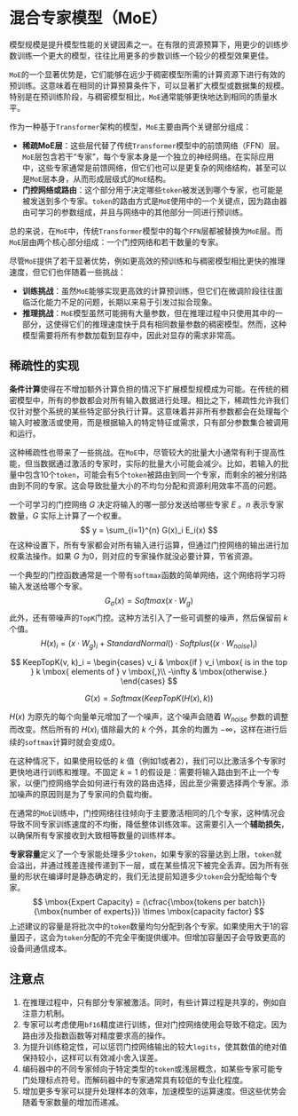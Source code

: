 # 混合专家模型（MoE）

模型规模是提升模型性能的关键因素之一。在有限的资源预算下，用更少的训练步数训练一个更大的模型，往往比用更多的步数训练一个较少的模型效果更佳。

`MoE`的一个显著优势是，它们能够在远少于稠密模型所需的计算资源下进行有效的预训练。这意味着在相同的计算预算条件下，可以显著扩大模型或数据集的规模。特别是在预训练阶段，与稠密模型相比，`MoE`通常能够更快地达到相同的质量水平。

作为一种基于`Transformer`架构的模型，`MoE`主要由两个关键部分组成：

- **稀疏MoE层**：这些层代替了传统`Transformer`模型中的前馈网络（FFN）层。`MoE`层包含若干“专家”，每个专家本身是一个独立的神经网络。在实际应用中，这些专家通常是前馈网络，但它们也可以是更复杂的网络结构，甚至可以是`MoE`层本身，从而形成层级式的`MoE`结构。
- **门控网络或路由**：这个部分用于决定哪些`token`被发送到哪个专家，也可能是被发送到多个专家。`token`的路由方式是`MoE`使用中的一个关键点，因为路由器由可学习的参数组成，并且与网络中的其他部分一同进行预训练。

总的来说，在`MoE`中，传统`Transformer`模型中的每个`FFN`层都被替换为`MoE`层。而`MoE`层由两个核心部分组成：一个门控网络和若干数量的专家。

尽管`MoE`提供了若干显著优势，例如更高效的预训练和与稠密模型相比更快的推理速度，但它们也伴随着一些挑战：

- **训练挑战**：虽然`MoE`能够实现更高效的计算预训练，但它们在微调阶段往往面临泛化能力不足的问题，长期以来易于引发过拟合现象。
- **推理挑战**：`MoE`模型虽然可能拥有大量参数，但在推理过程中只使用其中的一部分，这使得它们的推理速度快于具有相同数量参数的稠密模型。然而，这种模型需要将所有参数加载到显存中，因此对显存的需求非常高。

## 稀疏性的实现

**条件计算**使得在不增加额外计算负担的情况下扩展模型规模成为可能。在传统的稠密模型中，所有的参数都会对所有输入数据进行处理。相比之下，稀疏性允许我们仅针对整个系统的某些特定部分执行计算。这意味着并非所有参数都会在处理每个输入时被激活或使用，而是根据输入的特定特征或需求，只有部分参数集合被调用和运行。

这种稀疏性也带来了一些挑战。在`MoE`中，尽管较大的批量大小通常有利于提高性能，但当数据通过激活的专家时，实际的批量大小可能会减少。比如，若输入的批量中包含10个`token`，可能会有5个`token`被路由到同一个专家，而剩余的被分别路由到不同的专家。这会导致批量大小的不均匀分配和资源利用效率不高的问题。

一个可学习的门控网络 $G$ 决定将输入的哪一部分发送给哪些专家 $E$ 。$n$ 表示专家数量，$G$ 实际上计算了一个权重。
$$
y = \sum_{i=1}^{n} G(x)_i E_i(x)
$$
在这种设置下，所有专家都会对所有输入进行运算，但通过门控网络的输出进行加权乘法操作。如果 $G$ 为0，则对应的专家操作就没必要计算，节省资源。

一个典型的门控函数通常是一个带有`softmax`函数的简单网络，这个网络将学习将输入发送给哪个专家。
$$
G_{\sigma}(x) = Softmax(x \cdot W_g)
$$
此外，还有带噪声的`TopK`门控。这种方法引入了一些可调整的噪声，然后保留前 $k$ 个值。
$$
H(x)_i = (x \cdot W_g)_i + StandardNormal() \cdot Softplus((x \cdot W_{noise})_i)
$$

$$
KeepTopK(v, k)_i =
\begin{cases}
v_i & \mbox{if } v_i \mbox{ is in the top } k \mbox{ elements of } v \mbox{,}\\
-\infty & \mbox{otherwise.}
\end{cases}
$$

$$
G(x) = Softmax(KeepTopK(H(x), k))
$$

$H(x)$ 为原先的每个向量单元增加了一个噪声，这个噪声会随着 $W_{noise}$ 参数的调整而改变。然后所有的 $H(x)_i$ 值除最大的 $k$ 个外，其余的均置为 $-\infty$，这样在进行后续的`softmax`计算时就会变成0。

在这种情况下，如果使用较低的 $k$ 值（例如1或者2），我们可以比激活多个专家时更快地进行训练和推理。不固定 $k=1$ 的假设是：需要将输入路由到不止一个专家，以便门控网络学会如何进行有效的路由选择，因此至少需要选择两个专家。添加噪声的原因则是为了专家间的负载均衡。

在通常的`MoE`训练中，门控网络往往倾向于主要激活相同的几个专家，这种情况会导致不同专家训练速度的不均衡，降低整体训练效率。这需要引入一个**辅助损失**，以确保所有专家接收到大致相等数量的训练样本。

**专家容量**定义了一个专家能处理多少`token`，如果专家的容量达到上限，`token`就会溢出，并通过残差连接传递到下一层，或在某些情况下被完全丢弃。因为所有张量的形状在编译时是静态确定的，我们无法提前知道多少`token`会分配给每个专家。
$$
\mbox{Expert Capacity} = (\cfrac{\mbox{tokens per batch}}{\mbox{number of experts}}) \times \mbox{capacity factor}
$$
上述建议的容量是将批次中的`token`数量均匀分配到各个专家。如果使用大于1的容量因子，这会为`token`分配的不完全平衡提供缓冲。但增加容量因子会导致更高的设备间通信成本。

## 注意点

1. 在推理过程中，只有部分专家被激活。同时，有些计算过程是共享的，例如自注意力机制。
2. 专家可以考虑使用`bf16`精度进行训练，但对门控网络使用会导致不稳定。因为路由涉及指数函数等对精度要求高的操作。
3. 为提升训练稳定性，可以惩罚门控网络输出的较大`logits`，使其数值的绝对值保持较小，这样可以有效减小舍入误差。
4. 编码器中的不同专家倾向于特定类型的`token`或浅层概念，如某些专家可能专门处理标点符号。而解码器中的专家通常具有较低的专业化程度。
5. 增加更多专家可以提升处理样本的效率，加速模型的运算速度。但这些优势会随着专家数量的增加而递减。



